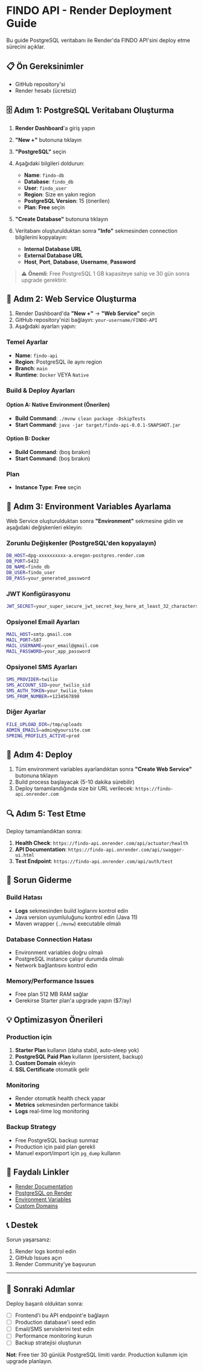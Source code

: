 # FINDO API - Render Deployment Guide

Bu guide PostgreSQL veritabanı ile Render'da FINDO API'sini deploy etme sürecini açıklar.

## 📋 Ön Gereksinimler

- GitHub repository'si
- Render hesabı (ücretsiz)

## 🗄️ Adım 1: PostgreSQL Veritabanı Oluşturma

1. **Render Dashboard**'a giriş yapın
2. **"New +"** butonuna tıklayın
3. **"PostgreSQL"** seçin
4. Aşağıdaki bilgileri doldurun:

   - **Name**: `findo-db`
   - **Database**: `findo_db`
   - **User**: `findo_user`
   - **Region**: Size en yakın region
   - **PostgreSQL Version**: 15 (önerilen)
   - **Plan**: **Free** seçin

5. **"Create Database"** butonuna tıklayın
6. Veritabanı oluşturulduktan sonra **"Info"** sekmesinden connection bilgilerini kopyalayın:
   - **Internal Database URL**
   - **External Database URL**
   - **Host**, **Port**, **Database**, **Username**, **Password**

> ⚠️ **Önemli**: Free PostgreSQL 1 GB kapasiteye sahip ve 30 gün sonra upgrade gerektirir.

## 🚀 Adım 2: Web Service Oluşturma

1. Render Dashboard'da **"New +"** → **"Web Service"** seçin
2. GitHub repository'nizi bağlayın: `your-username/FINDO-API`
3. Aşağıdaki ayarları yapın:

### Temel Ayarlar

- **Name**: `findo-api`
- **Region**: PostgreSQL ile aynı region
- **Branch**: `main`
- **Runtime**: `Docker` VEYA `Native`

### Build & Deploy Ayarları

#### Option A: Native Environment (Önerilen)

- **Build Command**: `./mvnw clean package -DskipTests`
- **Start Command**: `java -jar target/findo-api-0.0.1-SNAPSHOT.jar`

#### Option B: Docker

- **Build Command**: (boş bırakın)
- **Start Command**: (boş bırakın)

### Plan

- **Instance Type**: **Free** seçin

## 🔧 Adım 3: Environment Variables Ayarlama

Web Service oluşturulduktan sonra **"Environment"** sekmesine gidin ve aşağıdaki değişkenleri ekleyin:

### Zorunlu Değişkenler (PostgreSQL'den kopyalayın)

```bash
DB_HOST=dpg-xxxxxxxxxx-a.oregon-postgres.render.com
DB_PORT=5432
DB_NAME=findo_db
DB_USER=findo_user
DB_PASS=your_generated_password
```

### JWT Konfigürasyonu

```bash
JWT_SECRET=your_super_secure_jwt_secret_key_here_at_least_32_characters_long
```

### Opsiyonel Email Ayarları

```bash
MAIL_HOST=smtp.gmail.com
MAIL_PORT=587
MAIL_USERNAME=your_email@gmail.com
MAIL_PASSWORD=your_app_password
```

### Opsiyonel SMS Ayarları

```bash
SMS_PROVIDER=twilio
SMS_ACCOUNT_SID=your_twilio_sid
SMS_AUTH_TOKEN=your_twilio_token
SMS_FROM_NUMBER=+1234567890
```

### Diğer Ayarlar

```bash
FILE_UPLOAD_DIR=/tmp/uploads
ADMIN_EMAILS=admin@yoursite.com
SPRING_PROFILES_ACTIVE=prod
```

## 📝 Adım 4: Deploy

1. Tüm environment variables ayarlandıktan sonra **"Create Web Service"** butonuna tıklayın
2. Build process başlayacak (5-10 dakika sürebilir)
3. Deploy tamamlandığında size bir URL verilecek: `https://findo-api.onrender.com`

## 🔍 Adım 5: Test Etme

Deploy tamamlandıktan sonra:

1. **Health Check**: `https://findo-api.onrender.com/api/actuator/health`
2. **API Documentation**: `https://findo-api.onrender.com/api/swagger-ui.html`
3. **Test Endpoint**: `https://findo-api.onrender.com/api/auth/test`

## 🚨 Sorun Giderme

### Build Hatası

- **Logs** sekmesinden build loglarını kontrol edin
- Java version uyumluluğunu kontrol edin (Java 11)
- Maven wrapper (`./mvnw`) executable olmalı

### Database Connection Hatası

- Environment variables doğru olmalı
- PostgreSQL instance çalışır durumda olmalı
- Network bağlantısını kontrol edin

### Memory/Performance Issues

- Free plan 512 MB RAM sağlar
- Gerekirse Starter plan'a upgrade yapın ($7/ay)

## 💡 Optimizasyon Önerileri

### Production için

1. **Starter Plan** kullanın (daha stabil, auto-sleep yok)
2. **PostgreSQL Paid Plan** kullanın (persistent, backup)
3. **Custom Domain** ekleyin
4. **SSL Certificate** otomatik gelir

### Monitoring

- Render otomatik health check yapar
- **Metrics** sekmesinden performance takibi
- **Logs** real-time log monitoring

### Backup Strategy

- Free PostgreSQL backup sunmaz
- Production için paid plan gerekli
- Manuel export/import için `pg_dump` kullanın

## 🔗 Faydalı Linkler

- [Render Documentation](https://render.com/docs)
- [PostgreSQL on Render](https://render.com/docs/databases)
- [Environment Variables](https://render.com/docs/environment-variables)
- [Custom Domains](https://render.com/docs/custom-domains)

## 📞 Destek

Sorun yaşarsanız:

1. Render logs kontrol edin
2. GitHub Issues açın
3. Render Community'ye başvurun

---

## 🎯 Sonraki Adımlar

Deploy başarılı olduktan sonra:

- [ ] Frontend'i bu API endpoint'e bağlayın
- [ ] Production database'i seed edin
- [ ] Email/SMS servislerini test edin
- [ ] Performance monitoring kurun
- [ ] Backup stratejisi oluşturun

**Not**: Free tier 30 günlük PostgreSQL limiti vardır. Production kullanım için upgrade planlayın.
